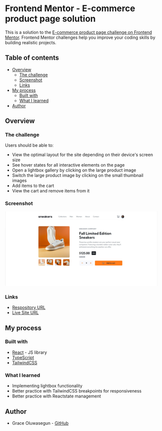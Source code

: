 # Frontend Mentor - E-commerce product page solution

This is a solution to the [E-commerce product page challenge on Frontend Mentor](https://www.frontendmentor.io/challenges/ecommerce-product-page-UPsZ9MJp6). Frontend Mentor challenges help you improve your coding skills by building realistic projects.

## Table of contents

- [Overview](#overview)
  - [The challenge](#the-challenge)
  - [Screenshot](#screenshot)
  - [Links](#links)
- [My process](#my-process)
  - [Built with](#built-with)
  - [What I learned](#what-i-learned)
- [Author](#author)

## Overview

### The challenge

Users should be able to:

- View the optimal layout for the site depending on their device's screen size
- See hover states for all interactive elements on the page
- Open a lightbox gallery by clicking on the large product image
- Switch the large product image by clicking on the small thumbnail images
- Add items to the cart
- View the cart and remove items from it

### Screenshot

![E-Commerce Page Image](e-commerce-image.jpg)

### Links

- [Respository URL](https://github.com/Techylawyer/e-commerce-page)
- [Live Site URL](https://e-commerce-pg.netlify.app/)

## My process

### Built with

- [React](https://reactjs.org/) - JS library
- [TypeScript](https://www.typescriptlang.org/)
- [TailwindCSS](https://tailwindcss.com/)

### What I learned

- Implementing lightbox functionality
- Better practice with TailwindCSS breakpoints for responsiveness
- Better practice with Reactstate management

## Author

- Grace Oluwasegun - [GitHub](https://github.com/Techylawyer)
